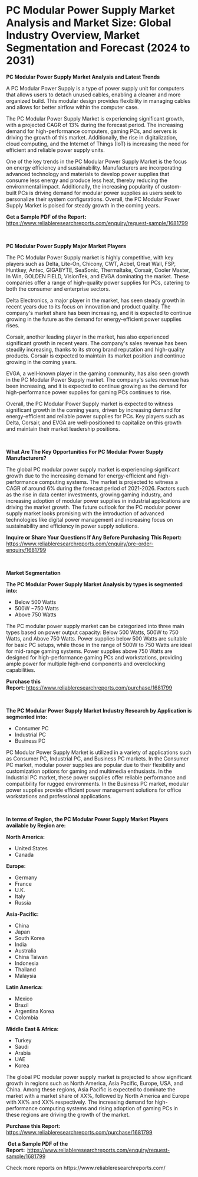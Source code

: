<p><h1>PC Modular Power Supply Market Analysis and Market Size: Global Industry Overview, Market Segmentation and Forecast (2024 to 2031)</h1></p><p><strong>PC Modular Power Supply Market Analysis and Latest Trends</strong></p>
<p><p>A PC Modular Power Supply is a type of power supply unit for computers that allows users to detach unused cables, enabling a cleaner and more organized build. This modular design provides flexibility in managing cables and allows for better airflow within the computer case. </p><p>The PC Modular Power Supply Market is experiencing significant growth, with a projected CAGR of 13% during the forecast period. The increasing demand for high-performance computers, gaming PCs, and servers is driving the growth of this market. Additionally, the rise in digitalization, cloud computing, and the Internet of Things (IoT) is increasing the need for efficient and reliable power supply units.</p><p>One of the key trends in the PC Modular Power Supply Market is the focus on energy efficiency and sustainability. Manufacturers are incorporating advanced technology and materials to develop power supplies that consume less energy and produce less heat, thereby reducing the environmental impact. Additionally, the increasing popularity of custom-built PCs is driving demand for modular power supplies as users seek to personalize their system configurations. Overall, the PC Modular Power Supply Market is poised for steady growth in the coming years.</p></p>
<p><strong>Get a Sample PDF of the Report:&nbsp;</strong> <a href="https://www.reliableresearchreports.com/enquiry/request-sample/1681799">https://www.reliableresearchreports.com/enquiry/request-sample/1681799</a></p>
<p>&nbsp;</p>
<p><strong>PC Modular Power Supply Major Market Players</strong></p>
<p><p>The PC Modular Power Supply market is highly competitive, with key players such as Delta, Lite-On, Chicony, CWT, Acbel, Great Wall, FSP, Huntkey, Antec, GIGABYTE, SeaSonic, Thermaltake, Corsair, Cooler Master, In Win, GOLDEN FIELD, VisionTek, and EVGA dominating the market. These companies offer a range of high-quality power supplies for PCs, catering to both the consumer and enterprise sectors.</p><p>Delta Electronics, a major player in the market, has seen steady growth in recent years due to its focus on innovation and product quality. The company's market share has been increasing, and it is expected to continue growing in the future as the demand for energy-efficient power supplies rises.</p><p>Corsair, another leading player in the market, has also experienced significant growth in recent years. The company's sales revenue has been steadily increasing, thanks to its strong brand reputation and high-quality products. Corsair is expected to maintain its market position and continue growing in the coming years.</p><p>EVGA, a well-known player in the gaming community, has also seen growth in the PC Modular Power Supply market. The company's sales revenue has been increasing, and it is expected to continue growing as the demand for high-performance power supplies for gaming PCs continues to rise.</p><p>Overall, the PC Modular Power Supply market is expected to witness significant growth in the coming years, driven by increasing demand for energy-efficient and reliable power supplies for PCs. Key players such as Delta, Corsair, and EVGA are well-positioned to capitalize on this growth and maintain their market leadership positions.</p></p>
<p>&nbsp;</p>
<p><strong>What Are The Key Opportunities For PC Modular Power Supply Manufacturers?</strong></p>
<p><p>The global PC modular power supply market is experiencing significant growth due to the increasing demand for energy-efficient and high-performance computing systems. The market is projected to witness a CAGR of around 6% during the forecast period of 2021-2026. Factors such as the rise in data center investments, growing gaming industry, and increasing adoption of modular power supplies in industrial applications are driving the market growth. The future outlook for the PC modular power supply market looks promising with the introduction of advanced technologies like digital power management and increasing focus on sustainability and efficiency in power supply solutions.</p></p>
<p><strong>Inquire or Share Your Questions If Any Before Purchasing This Report:</strong> <a href="https://www.reliableresearchreports.com/enquiry/pre-order-enquiry/1681799">https://www.reliableresearchreports.com/enquiry/pre-order-enquiry/1681799</a></p>
<p>&nbsp;</p>
<p><strong>Market Segmentation</strong></p>
<p><strong>The PC Modular Power Supply Market Analysis by types is segmented into:</strong></p>
<p><ul><li>Below 500 Watts</li><li>500W ~750 Watts</li><li>Above 750 Watts</li></ul></p>
<p><p>The PC modular power supply market can be categorized into three main types based on power output capacity: Below 500 Watts, 500W to 750 Watts, and Above 750 Watts. Power supplies below 500 Watts are suitable for basic PC setups, while those in the range of 500W to 750 Watts are ideal for mid-range gaming systems. Power supplies above 750 Watts are designed for high-performance gaming PCs and workstations, providing ample power for multiple high-end components and overclocking capabilities.</p></p>
<p><strong>Purchase this Report:&nbsp;</strong><a href="https://www.reliableresearchreports.com/purchase/1681799">https://www.reliableresearchreports.com/purchase/1681799</a></p>
<p>&nbsp;</p>
<p><strong>The PC Modular Power Supply Market Industry Research by Application is segmented into:</strong></p>
<p><ul><li>Consumer PC</li><li>Industrial PC</li><li>Business PC</li></ul></p>
<p><p>PC Modular Power Supply Market is utilized in a variety of applications such as Consumer PC, Industrial PC, and Business PC markets. In the Consumer PC market, modular power supplies are popular due to their flexibility and customization options for gaming and multimedia enthusiasts. In the Industrial PC market, these power supplies offer reliable performance and compatibility for rugged environments. In the Business PC market, modular power supplies provide efficient power management solutions for office workstations and professional applications.</p></p>
<p>&nbsp;</p>
<p><strong>In terms of Region, the PC Modular Power Supply Market Players available by Region are:</strong></p>
<p>
    <p> <strong> North America: </strong>
        <ul>
            <li>United States</li>
            <li>Canada</li>
        </ul>
        </p> 
    <p> <strong> Europe: </strong>
        <ul>
            <li>Germany</li>
            <li>France</li>
            <li>U.K.</li>
            <li>Italy</li>
            <li>Russia</li>
        </ul>
        </p> 
    <p> <strong> Asia-Pacific: </strong>
        <ul>
            <li>China</li>
            <li>Japan</li>
            <li>South Korea</li>
            <li>India</li>
            <li>Australia</li>
            <li>China Taiwan</li>
            <li>Indonesia</li>
            <li>Thailand</li>
            <li>Malaysia</li>
        </ul>
        </p> 
    <p> <strong> Latin America: </strong>
        <ul>
            <li>Mexico</li>
            <li>Brazil</li>
            <li>Argentina Korea</li>
            <li>Colombia</li>
        </ul>
        </p> 
    <p> <strong> Middle East & Africa: </strong>
        <ul>
            <li>Turkey</li>
            <li>Saudi</li>
            <li>Arabia</li>
            <li>UAE</li>
            <li>Korea</li>
        </ul>
    </p>
    </p>
<p><p>The global PC modular power supply market is projected to show significant growth in regions such as North America, Asia Pacific, Europe, USA, and China. Among these regions, Asia Pacific is expected to dominate the market with a market share of XX%, followed by North America and Europe with XX% and XX% respectively. The increasing demand for high-performance computing systems and rising adoption of gaming PCs in these regions are driving the growth of the market.</p></p>
<p><strong>Purchase this Report: </strong><a href="https://www.reliableresearchreports.com/purchase/1681799">https://www.reliableresearchreports.com/purchase/1681799</a></p>
<p>&nbsp;<strong>Get a Sample PDF of the Report:&nbsp;&nbsp;</strong><a href="https://www.reliableresearchreports.com/enquiry/request-sample/1681799">https://www.reliableresearchreports.com/enquiry/request-sample/1681799</a></p>
<p><strong></strong></p>
<p>Check more reports on https://www.reliableresearchreports.com/</p>